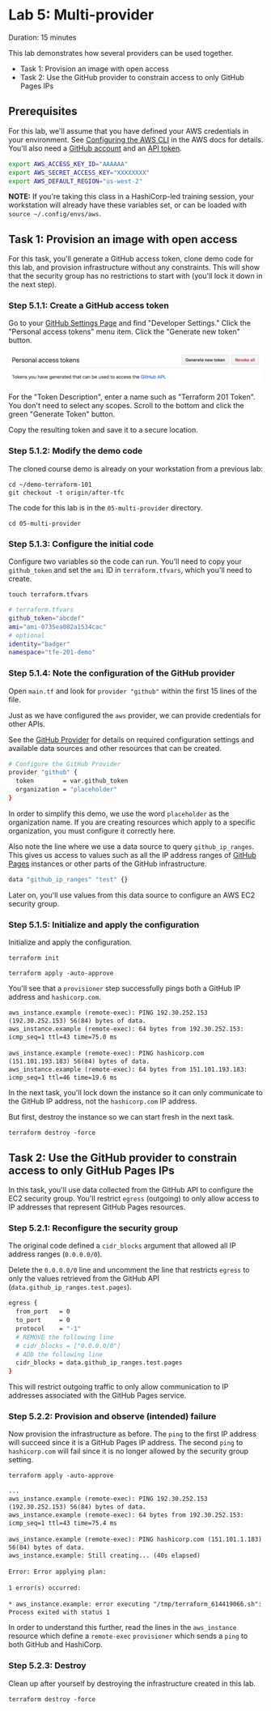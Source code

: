 # Lab 5: Multi-provider

Duration: 15 minutes

This lab demonstrates how several providers can be used together.

- Task 1: Provision an image with open access
- Task 2: Use the GitHub provider to constrain access to only GitHub Pages IPs

## Prerequisites

For this lab, we'll assume that you have defined your AWS credentials in your environment. See [Configuring the AWS CLI](https://docs.aws.amazon.com/cli/latest/userguide/cli-environment.html) in the AWS docs for details. You'll also need a [GitHub account](https://github.com) and an [API token](https://github.com/settings/tokens).

```bash
export AWS_ACCESS_KEY_ID="AAAAAA"
export AWS_SECRET_ACCESS_KEY="XXXXXXXX"
export AWS_DEFAULT_REGION="us-west-2"
```

**NOTE:** If you're taking this class in a HashiCorp-led training session, your workstation will already have these variables set, or can be loaded with `source ~/.config/envs/aws`.


## Task 1: Provision an image with open access

For this task, you'll generate a GitHub access token, clone demo code for this lab, and provision infrastructure without any constraints. This will show that the security group has no restrictions to start with (you'll lock it down in the next step).

### Step 5.1.1: Create a GitHub access token

Go to your [GitHub Settings Page](https://github.com/settings/tokens) and find "Developer Settings." Click the "Personal access tokens" menu item. Click the "Generate new token" button.

![GitHub access token](images/multi-provider-github-token.png "GitHub access token")

For the "Token Description", enter a name such as "Terraform 201 Token". You don't need to select any scopes. Scroll to the bottom and click the green "Generate Token" button.

Copy the resulting token and save it to a secure location.

### Step 5.1.2: Modify the demo code

The cloned course demo is already on your workstation from a previous lab:

```shell
cd ~/demo-terraform-101
git checkout -t origin/after-tfc
```

The code for this lab is in the `05-multi-provider` directory.

```shell
cd 05-multi-provider
```

### Step 5.1.3: Configure the initial code

Configure two variables so the code can run. You'll need to copy your `github_token` and set the `ami` ID in `terraform.tfvars`, which you'll need to create.

```shell
touch terraform.tfvars
```

```bash
# terraform.tfvars
github_token="abcdef"
ami="ami-0735ea082a1534cac"
# optional
identity="badger"
namespace="tfe-201-demo"
```

### Step 5.1.4: Note the configuration of the GitHub provider

Open `main.tf` and look for `provider "github"` within the first 15 lines of the file.

Just as we have configured the `aws` provider, we can provide credentials for other APIs.

See the [GitHub Provider](https://www.terraform.io/docs/providers/github/index.html) for details on required configuration settings and available data sources and other resources that can be created.

```bash
# Configure the GitHub Provider
provider "github" {
  token        = var.github_token
  organization = "placeholder"
}
```

In order to simplify this demo, we use the word `placeholder` as the organization name. If you are creating resources which apply to a specific organization, you must configure it correctly here.

Also note the line where we use a data source to query `github_ip_ranges`. This gives us access to values such as all the IP address ranges of [GitHub Pages](https://pages.github.com/) instances or other parts of the GitHub infrastructure.

```bash
data "github_ip_ranges" "test" {}
```

Later on, you'll use values from this data source to configure an AWS EC2 security group.

### Step 5.1.5: Initialize and apply the configuration

Initialize and apply the configuration.

```shell
terraform init
```

```shell
terraform apply -auto-approve
```

You'll see that a `provisioner` step successfully pings both a GitHub IP address and `hashicorp.com`.

```
aws_instance.example (remote-exec): PING 192.30.252.153 (192.30.252.153) 56(84) bytes of data.
aws_instance.example (remote-exec): 64 bytes from 192.30.252.153: icmp_seq=1 ttl=43 time=75.0 ms

aws_instance.example (remote-exec): PING hashicorp.com (151.101.193.183) 56(84) bytes of data.
aws_instance.example (remote-exec): 64 bytes from 151.101.193.183: icmp_seq=1 ttl=46 time=19.6 ms
```

In the next task, you'll lock down the instance so it can only communicate to the GitHub IP address, not the `hashicorp.com` IP address.

But first, destroy the instance so we can start fresh in the next task.

```shell
terraform destroy -force
```

## Task 2: Use the GitHub provider to constrain access to only GitHub Pages IPs

In this task, you'll use data collected from the GitHub API to configure the EC2 security group. You'll restrict `egress` (outgoing) to only allow access to IP addresses that represent GitHub Pages resources.

### Step 5.2.1: Reconfigure the security group

The original code defined a `cidr_blocks` argument that allowed all IP address ranges (`0.0.0.0/0`).

Delete the `0.0.0.0/0` line and uncomment the line that restricts `egress` to only the values retrieved from the GitHub API (`data.github_ip_ranges.test.pages`).

```bash
egress {
  from_port   = 0
  to_port     = 0
  protocol    = "-1"
  # REMOVE the following line
  # cidr_blocks = ["0.0.0.0/0"]
  # ADD the following line
  cidr_blocks = data.github_ip_ranges.test.pages
}
```

This will restrict outgoing traffic to only allow communication to IP addresses associated with the GitHub Pages service.

### Step 5.2.2: Provision and observe (intended) failure

Now provision the infrastructure as before. The `ping` to the first IP address will succeed since it is a GitHub Pages IP address. The second `ping` to `hashicorp.com` will fail since it is no longer allowed by the security group setting.

```shell
terraform apply -auto-approve
```

```
...
aws_instance.example (remote-exec): PING 192.30.252.153 (192.30.252.153) 56(84) bytes of data.
aws_instance.example (remote-exec): 64 bytes from 192.30.252.153: icmp_seq=1 ttl=43 time=75.4 ms

aws_instance.example (remote-exec): PING hashicorp.com (151.101.1.183) 56(84) bytes of data.
aws_instance.example: Still creating... (40s elapsed)

Error: Error applying plan:

1 error(s) occurred:

* aws_instance.example: error executing "/tmp/terraform_614419066.sh": Process exited with status 1
```

In order to understand this further, read the lines in the `aws_instance` resource which define a `remote-exec` `provisioner` which sends a `ping` to both GitHub and HashiCorp.

### Step 5.2.3: Destroy

Clean up after yourself by destroying the infrastructure created in this lab.

```shell
terraform destroy -force
```
